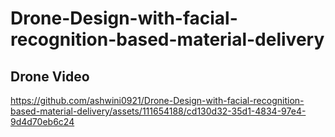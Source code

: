# Drone-Design-with-facial-recognition-based-material-delivery

## Drone Video

https://github.com/ashwini0921/Drone-Design-with-facial-recognition-based-material-delivery/assets/111654188/cd130d32-35d1-4834-97e4-9d4d70eb6c24

